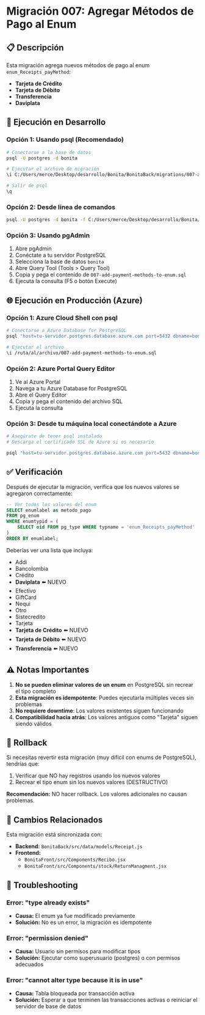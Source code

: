 # Migración 007: Agregar Métodos de Pago al Enum

## 📋 Descripción
Esta migración agrega nuevos métodos de pago al enum `enum_Receipts_payMethod`:
- **Tarjeta de Crédito**
- **Tarjeta de Débito**
- **Transferencia**
- **Daviplata**

## 🚀 Ejecución en Desarrollo

### Opción 1: Usando psql (Recomendado)
```bash
# Conectarse a la base de datos
psql -U postgres -d bonita

# Ejecutar el archivo de migración
\i C:/Users/merce/Desktop/desarrollo/Bonita/BonitaBack/migrations/007-add-payment-methods-to-enum.sql

# Salir de psql
\q
```

### Opción 2: Desde línea de comandos
```bash
psql -U postgres -d bonita -f C:/Users/merce/Desktop/desarrollo/Bonita/BonitaBack/migrations/007-add-payment-methods-to-enum.sql
```

### Opción 3: Usando pgAdmin
1. Abre pgAdmin
2. Conéctate a tu servidor PostgreSQL
3. Selecciona la base de datos `bonita`
4. Abre Query Tool (Tools > Query Tool)
5. Copia y pega el contenido de `007-add-payment-methods-to-enum.sql`
6. Ejecuta la consulta (F5 o botón Execute)

## 🌐 Ejecución en Producción (Azure)

### Opción 1: Azure Cloud Shell con psql
```bash
# Conectarse a Azure Database for PostgreSQL
psql "host=tu-servidor.postgres.database.azure.com port=5432 dbname=bonita user=tu-usuario@tu-servidor sslmode=require"

# Ejecutar el archivo
\i /ruta/al/archivo/007-add-payment-methods-to-enum.sql
```

### Opción 2: Azure Portal Query Editor
1. Ve al Azure Portal
2. Navega a tu Azure Database for PostgreSQL
3. Abre el Query Editor
4. Copia y pega el contenido del archivo SQL
5. Ejecuta la consulta

### Opción 3: Desde tu máquina local conectándote a Azure
```bash
# Asegúrate de tener psql instalado
# Descarga el certificado SSL de Azure si es necesario

psql "host=tu-servidor.postgres.database.azure.com port=5432 dbname=bonita user=tu-usuario@tu-servidor sslmode=require" -f 007-add-payment-methods-to-enum.sql
```

## ✅ Verificación

Después de ejecutar la migración, verifica que los nuevos valores se agregaron correctamente:

```sql
-- Ver todos los valores del enum
SELECT enumlabel as metodo_pago 
FROM pg_enum 
WHERE enumtypid = (
    SELECT oid FROM pg_type WHERE typname = 'enum_Receipts_payMethod'
)
ORDER BY enumlabel;
```

Deberías ver una lista que incluya:
- Addi
- Bancolombia
- Crédito
- **Daviplata** ⬅️ NUEVO
- Efectivo
- GiftCard
- Nequi
- Otro
- Sistecredito
- Tarjeta
- **Tarjeta de Crédito** ⬅️ NUEVO
- **Tarjeta de Débito** ⬅️ NUEVO
- **Transferencia** ⬅️ NUEVO

## ⚠️ Notas Importantes

1. **No se pueden eliminar valores de un enum** en PostgreSQL sin recrear el tipo completo
2. **Esta migración es idempotente**: Puedes ejecutarla múltiples veces sin problemas
3. **No requiere downtime**: Los valores existentes siguen funcionando
4. **Compatibilidad hacia atrás**: Los valores antiguos como "Tarjeta" siguen siendo válidos

## 🔄 Rollback

Si necesitas revertir esta migración (muy difícil con enums de PostgreSQL), tendrías que:
1. Verificar que NO hay registros usando los nuevos valores
2. Recrear el tipo enum sin los nuevos valores (DESTRUCTIVO)

**Recomendación:** NO hacer rollback. Los valores adicionales no causan problemas.

## 📝 Cambios Relacionados

Esta migración está sincronizada con:
- **Backend:** `BonitaBack/src/data/models/Receipt.js`
- **Frontend:** 
  - `BonitaFront/src/Components/Recibo.jsx`
  - `BonitaFront/src/Components/stock/ReturnManagment.jsx`

## 🐛 Troubleshooting

### Error: "type already exists"
- **Causa:** El enum ya fue modificado previamente
- **Solución:** No es un error, la migración es idempotente

### Error: "permission denied"
- **Causa:** Usuario sin permisos para modificar tipos
- **Solución:** Ejecutar como superusuario (postgres) o con permisos adecuados

### Error: "cannot alter type because it is in use"
- **Causa:** Tabla bloqueada por transacción activa
- **Solución:** Esperar a que terminen las transacciones activas o reiniciar el servidor de base de datos
